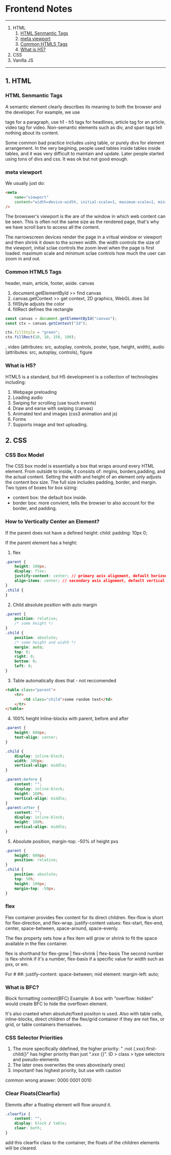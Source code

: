 # Frontend Notes

---

1. HTML
    1. [HTML Senmantic Tags](#html-semantic-tags)
    2. [meta viewport](#meta-viewport)
    3. [Common HTML5 Tags](#common-html5-tags)
    4. [What is H5?](#what-is-h5?)
2. CSS
3. Vanilla JS

---

## 1. HTML

### HTML Senmantic Tags

A semantic element clearly describes its meaning to both the browser and the developer. For example, we use <p> tage for a paragraph, use h1 - h5 tags for headlines, article tag for an article, video tag for video. Non-semantic elements such as div, and span tags tell nothing about its content.

Some common bad practice includes using table, or purely divs for element arrangement. In the very begining, people used tables inside tables inside tables, and it was very difficult to maintain and update. Later people started using tons of divs and css. It was ok but not good enough.

### meta viewport

We usually just do:

```html
<meta
    name="viewport"
    content="width=device-width, initial-scale=1, maximum-scale=1, minimum-scale=1"
/>
```

The browswer's viewport is the are of the window in which web content can be seen. This is often not the same size as the rendered page, that's why we have scroll bars to access all the content.

The narrowscreen devices render the page in a vritual window or viewport and then shrink it down to the screen width. the width controls the size of the viewport, initial sclae controls the zoom level when the page is first loaded. maximum scale and minimum sclae controls how much the user can zoom in and out.

### Common HTML5 Tags

header, main, article, footer, aside.
canvas

1. document.getElementById >> find canvas
2. canvas.getContext >> get context, 2D graphics, WebGL does 3d
3. fillStyle adjusts the color
4. fillRect defines the rectangle

```js
const canvas = document.getElementById("canvas");
const ctx = canvas.getContext("2d");

ctx.fillStyle = "green";
ctx.fillRect(10, 10, 150, 100);
```

, video (attributes: src, autoplay, controls, poster, type, height, width), audio (attributes: src, autoplay, controls), figure

### What is H5?

HTML5 is a standard, but H5 development is a collection of technologies including:

1. Webpage preloading
2. Loading audio
3. Swiping for scrolling (use touch events)
4. Draw and earse with swiping (canvas)
5. Animated text and images (css3 animation and js)
6. Forms
7. Supports image and text uploading.

## 2. CSS

### CSS Box Model

The CSS box model is essentially a box that wraps around every HTML element. From outside to inside, it consists of: mrgins, borders,padding, and the actual content.
Setting the width and height of an element only adjusts the content box size. The full size includes padding, border, and margin.
Two types of boxes for box sizing:

-   content box: the default box inside.
-   border box: more convient, tells the browser to also account for the border, and padding.

### How to Vertically Center an Element?

If the parent does not have a defined height:
child: padding: 10px 0;

If the parent element has a height:

1. flex

```css
.parent {
    height: 100px;
    display: flex;
    justify-content: center; // primary axis alignment, default horizontal
    align-items: center; // secondary axis alignment, default vertical
}
.child {
}
```

2. Child absolute position with auto margin

```css
.parent {
    position: relative;
    /* some height */
}
.child {
    position: absolute;
    /* some height and width */
    margin: auto;
    top: 0;
    right: 0;
    bottom: 0;
    left: 0;
}
```

3. Table automatically does that - not reccomended

```html
<table class="parent">
    <tr>
        <td class="child">some random text</td>
    </tr>
</table>
```

4. 100% height Inline-blocks with parent, before and after

```css
.parent {
    height: 600px;
    text-align: center;
}

.child {
    display: inline-block;
    width: 300px;
    vertical-align: middle;
}

.parent:before {
    content: "";
    display: inline-block;
    height: 100%;
    vertical-align: middle;
}
.parent:after {
    content: "";
    display: inline-block;
    height: 100%;
    vertical-align: middle;
}
```

5. Absolute position, margin-top: -50% of height pxs

```css
.parent {
    height: 600px;
    position: relative;
}
.child {
    position: absolute;
    top: 50%;
    height: 100px;
    margin-top: -50px;
}
```

### flex

Flex container provides flex content for its direct children.
flex-flow is short for flex-direction, and flex-wrap.
justify-content values: flex-start, flex-end, center, space-between, space-around, space-evenly.

The flex property sets how a flex item will grow or shrink to fit the space available in the flex container.

flex is shorthand for flex-grow | flex-shrink | flex-basis
The second number is flex-shrink if it's a number, flex-basis if a specific value for width such as pxs, or em.

For # ##:
justify-content: space-between;
mid element: margin-left: auto;

### What is BFC?

Block formatting context(BFC)
Example: A box with "overflow: hidden" would create BFC to hide the overflown element.

It's also craeted when absolute/fixed posiiton is used.
Also with table cells, inline-blocks, direct children of the flex/grid container if they are not flex, or grid, or table containers themselves.

### CSS Selector Priorities

1. The more specifically ddefined, the higher priority:
   " :not (.xxx):first-child{}" has higher priority than just ".xxx {}". ID > class > type selectors and pseudo-elements
2. The later ones overwrites the ones above(early ones)
3. important! has highest priority, but use with caution

common wrong answer:
0000
0001
0010

### Clear Floats(Clearfix)

Elemnts after a floating element will flow around it.

```css
.clearfix {
    content: "";
    display: block / table;
    clear: both;
}
```

add this clearfix class to the container, the floats of the children elements will be cleared.
